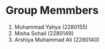 # Group Memmbers
1) Muhammad Yahya (2280155)
2) Misha Sohail (2280149)
3) Arshiya Muhammad Ali (2280140)
